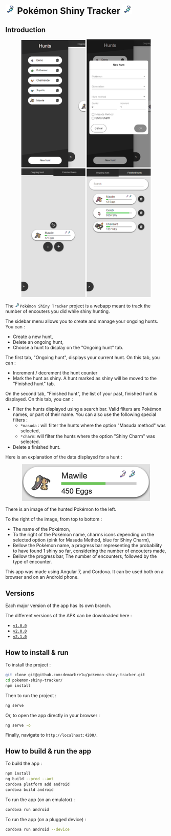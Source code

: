 # ![Shiny charm icon](https://github.com/demarbre1u/pokemon-shiny-tracker/blob/master/src/assets/icons/shiny-charm.png?raw=true) Pokémon Shiny Tracker ![Shiny charm icon](https://github.com/demarbre1u/pokemon-shiny-tracker/blob/master/src/assets/icons/shiny-charm.png?raw=true)

## Introduction

<p align="center">
  <img src="https://github.com/demarbre1u/pokemon-shiny-tracker/blob/master/screenshots/screen_01.png?raw=true" width="200" title="Screen 1" alt="Screen 1">
  <img src="https://github.com/demarbre1u/pokemon-shiny-tracker/blob/master/screenshots/screen_02.png?raw=true" width="200" title="Screen 2" alt="Screen 2">
  <img src="https://github.com/demarbre1u/pokemon-shiny-tracker/blob/master/screenshots/screen_03.png?raw=true" width="200" title="Screen 3" alt="Screen 3">
  <img src="https://github.com/demarbre1u/pokemon-shiny-tracker/blob/master/screenshots/screen_04.png?raw=true" width="200" title="Screen 4" alt="Screen 4">
</p>

The <img src="https://github.com/demarbre1u/pokemon-shiny-tracker/blob/master/src/assets/icons/shiny-charm.png?raw=true" width="16" title="Shiny charm icon" alt="Shiny charm icon">`Pokémon Shiny Tracker` project is a webapp meant to track the number of encouters you did while shiny hunting.

The sidebar menu allows you to create and manage your ongoing hunts. You can : 

 - Create a new hunt, 
 - Delete an ongoing hunt,
 - Choose a hunt to display on the "Ongoing hunt" tab.

The first tab, "Ongoing hunt", displays your current hunt. On this tab, you can : 

 - Increment / decrement the hunt counter
 - Mark the hunt as shiny. A hunt marked as shiny will be moved to the "Finished hunt" tab.

On the second tab, "Finished hunt", the list of your past, finished hunt is displayed. On this tab, you can : 

 - Filter the hunts displayed using a search bar. Valid filters are Pokémon names, or part of their name. You can also use the following special filters : 
   - `*masuda` : will filter the hunts where the option "Masuda method" was selected,
   - `*charm`: will filter the hunts where the option "Shiny Charm" was selected.
 - Delete a finished hunt.

Here is an explanation of the data displayed for a hunt :

<p align="center">
  <img src="https://github.com/demarbre1u/pokemon-shiny-tracker/blob/master/screenshots/pokemon_display.png?raw=true" width="400" title="Pokémon display" alt="Pokémon display">
</p>

There is an image of the hunted Pokémon to the left.

To the right of the image, from top to bottom : 

 - The name of the Pokémon,
 - To the right of the Pokémon name, charms icons depending on the selected option (pink for Masuda Method, blue for Shiny Charm), 
 - Bellow the Pokémon name, a progress bar representing the probability to have found 1 shiny so far, considering the number of encouters made, 
 - Bellow the progress bar, The number of encounters, followed by the type of encounter.


This app was made using Angular 7, and Cordova. It can be used both on a browser and on an Android phone. 

## Versions

Each major version of the app has its own branch.

The different versions of the APK can be downloaded here : 

 - [`v1.0.0`](https://github.com/demarbre1u/pokemon-shiny-tracker/blob/master/apk/pokemon-shiny-tracker_v1.0.0.apk)
 - [`v2.0.0`](https://github.com/demarbre1u/pokemon-shiny-tracker/blob/master/apk/pokemon-shiny-tracker_v2.0.0.apk)
 - [`v2.1.0`](https://github.com/demarbre1u/pokemon-shiny-tracker/blob/master/apk/pokemon-shiny-tracker_v2.1.0.apk)

## How to install & run

To install the project :

```bash 
git clone git@github.com:demarbre1u/pokemon-shiny-tracker.git
cd pokemon-shiny-tracker/
npm install
```

Then to run the project :

```bash
ng serve
```

Or, to open the app directly in your browser : 

```bash
ng serve -o
```

Finally, navigate to `http://localhost:4200/`.

## How to build & run the app

To build the app : 

```bash
npm install
ng build --prod --aot
cordova platform add android
cordova build android
```

To run the app (on an emulator) :

```bash
cordova run android
```

To run the app (on a plugged device) :

```bash
cordova run android --device
```

